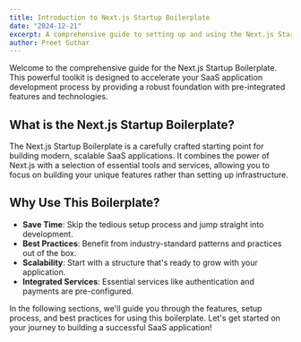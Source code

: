 ```yaml
---
title: Introduction to Next.js Startup Boilerplate
date: "2024-12-21"
excerpt: A comprehensive guide to setting up and using the Next.js Startup Boilerplate for rapid SaaS application development.
author: Preet Suthar
---
```


Welcome to the comprehensive guide for the Next.js Startup Boilerplate. This powerful toolkit is designed to accelerate your SaaS application development process by providing a robust foundation with pre-integrated features and technologies.

## What is the Next.js Startup Boilerplate?

The Next.js Startup Boilerplate is a carefully crafted starting point for building modern, scalable SaaS applications. It combines the power of Next.js with a selection of essential tools and services, allowing you to focus on building your unique features rather than setting up infrastructure.

## Why Use This Boilerplate?

- **Save Time**: Skip the tedious setup process and jump straight into development.
- **Best Practices**: Benefit from industry-standard patterns and practices out of the box.
- **Scalability**: Start with a structure that's ready to grow with your application.
- **Integrated Services**: Essential services like authentication and payments are pre-configured.

In the following sections, we'll guide you through the features, setup process, and best practices for using this boilerplate. Let's get started on your journey to building a successful SaaS application!
